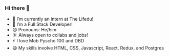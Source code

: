 ### Hi there 👋

<!--
**HenryDelGlitch/HenryDelGlitch** is a ✨ _special_ ✨ repository because its `README.md` (this file) appears on your GitHub profile.

Here are some ideas to get you started:

-->

- 🔭 I’m currently an intern at The Lifedu!
- 🌱 I’m a Full Stack Developer!
- 😄 Pronouns: He/him
- :sunny: Always open to collabs and jobs!
- :zap: I love Mob Pyscho 100 and DBD
- :smile: My skills involve HTML, CSS, Javascript, React, Redux, and Postgres
